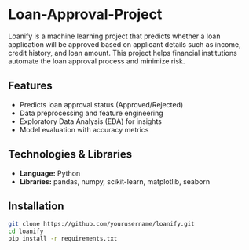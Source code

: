 # Loan-Approval-Project
 Loanify is a machine learning project that predicts whether a loan application will be approved based on applicant details such as income, credit history, and loan amount. This project helps financial institutions automate the loan approval process and minimize risk.
## Features
- Predicts loan approval status (Approved/Rejected)
- Data preprocessing and feature engineering
- Exploratory Data Analysis (EDA) for insights
- Model evaluation with accuracy metrics

## Technologies & Libraries
- **Language:** Python
- **Libraries:** pandas, numpy, scikit-learn, matplotlib, seaborn

## Installation
```bash
git clone https://github.com/yourusername/loanify.git
cd loanify
pip install -r requirements.txt
